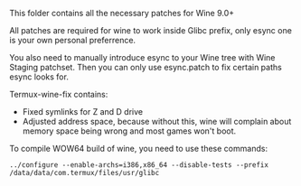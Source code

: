This folder contains all the necessary patches for Wine 9.0+

All patches are required for wine to work inside Glibc prefix, only esync one is your own personal preferrence.

You also need to manually introduce esync to your Wine tree with Wine Staging patchset.
Then you can only use esync.patch to fix certain paths esync looks for.

Termux-wine-fix contains:

- Fixed symlinks for Z and D drive
- Adjusted address space, because without this, wine will complain about memory space being wrong and most games won't boot.

To compile WOW64 build of wine, you need to use these commands:

```../configure --enable-archs=i386,x86_64 --disable-tests --prefix /data/data/com.termux/files/usr/glibc```

